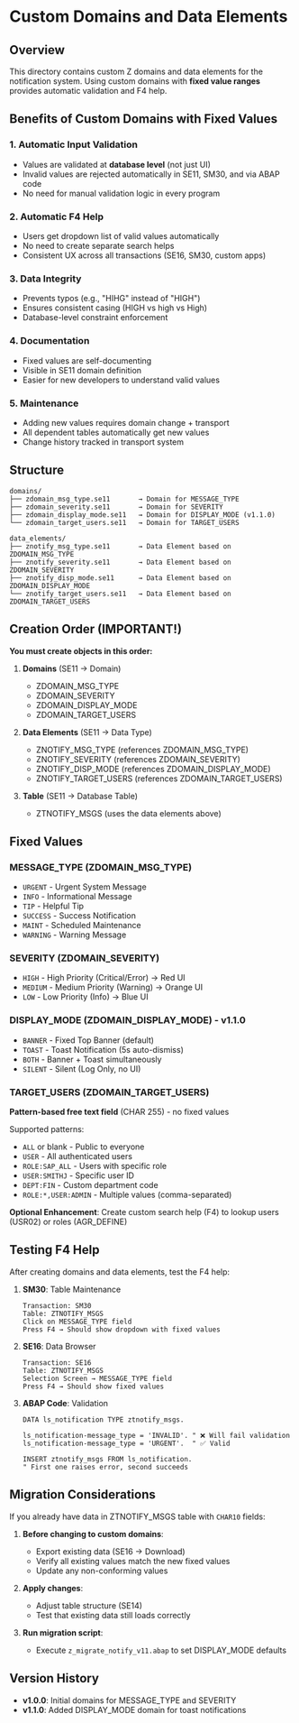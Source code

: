 # Custom Domains and Data Elements

## Overview

This directory contains custom Z domains and data elements for the notification system. Using custom domains with **fixed value ranges** provides automatic validation and F4 help.

## Benefits of Custom Domains with Fixed Values

### 1. **Automatic Input Validation**
- Values are validated at **database level** (not just UI)
- Invalid values are rejected automatically in SE11, SM30, and via ABAP code
- No need for manual validation logic in every program

### 2. **Automatic F4 Help**
- Users get dropdown list of valid values automatically
- No need to create separate search helps
- Consistent UX across all transactions (SE16, SM30, custom apps)

### 3. **Data Integrity**
- Prevents typos (e.g., "HIHG" instead of "HIGH")
- Ensures consistent casing (HIGH vs high vs High)
- Database-level constraint enforcement

### 4. **Documentation**
- Fixed values are self-documenting
- Visible in SE11 domain definition
- Easier for new developers to understand valid values

### 5. **Maintenance**
- Adding new values requires domain change + transport
- All dependent tables automatically get new values
- Change history tracked in transport system

## Structure

```
domains/
├── zdomain_msg_type.se11       → Domain for MESSAGE_TYPE
├── zdomain_severity.se11       → Domain for SEVERITY
├── zdomain_display_mode.se11   → Domain for DISPLAY_MODE (v1.1.0)
└── zdomain_target_users.se11   → Domain for TARGET_USERS

data_elements/
├── znotify_msg_type.se11       → Data Element based on ZDOMAIN_MSG_TYPE
├── znotify_severity.se11       → Data Element based on ZDOMAIN_SEVERITY
├── znotify_disp_mode.se11      → Data Element based on ZDOMAIN_DISPLAY_MODE
└── znotify_target_users.se11   → Data Element based on ZDOMAIN_TARGET_USERS
```

## Creation Order (IMPORTANT!)

**You must create objects in this order:**

1. **Domains** (SE11 → Domain)
   - ZDOMAIN_MSG_TYPE
   - ZDOMAIN_SEVERITY
   - ZDOMAIN_DISPLAY_MODE
   - ZDOMAIN_TARGET_USERS

2. **Data Elements** (SE11 → Data Type)
   - ZNOTIFY_MSG_TYPE (references ZDOMAIN_MSG_TYPE)
   - ZNOTIFY_SEVERITY (references ZDOMAIN_SEVERITY)
   - ZNOTIFY_DISP_MODE (references ZDOMAIN_DISPLAY_MODE)
   - ZNOTIFY_TARGET_USERS (references ZDOMAIN_TARGET_USERS)

3. **Table** (SE11 → Database Table)
   - ZTNOTIFY_MSGS (uses the data elements above)

## Fixed Values

### MESSAGE_TYPE (ZDOMAIN_MSG_TYPE)
- `URGENT` - Urgent System Message
- `INFO` - Informational Message
- `TIP` - Helpful Tip
- `SUCCESS` - Success Notification
- `MAINT` - Scheduled Maintenance
- `WARNING` - Warning Message

### SEVERITY (ZDOMAIN_SEVERITY)
- `HIGH` - High Priority (Critical/Error) → Red UI
- `MEDIUM` - Medium Priority (Warning) → Orange UI
- `LOW` - Low Priority (Info) → Blue UI

### DISPLAY_MODE (ZDOMAIN_DISPLAY_MODE) - v1.1.0
- `BANNER` - Fixed Top Banner (default)
- `TOAST` - Toast Notification (5s auto-dismiss)
- `BOTH` - Banner + Toast simultaneously
- `SILENT` - Silent (Log Only, no UI)

### TARGET_USERS (ZDOMAIN_TARGET_USERS)
**Pattern-based free text field** (CHAR 255) - no fixed values

Supported patterns:
- `ALL` or blank - Public to everyone
- `USER` - All authenticated users
- `ROLE:SAP_ALL` - Users with specific role
- `USER:SMITHJ` - Specific user ID
- `DEPT:FIN` - Custom department code
- `ROLE:*,USER:ADMIN` - Multiple values (comma-separated)

**Optional Enhancement**: Create custom search help (F4) to lookup users (USR02) or roles (AGR_DEFINE)

## Testing F4 Help

After creating domains and data elements, test the F4 help:

1. **SM30**: Table Maintenance
   ```
   Transaction: SM30
   Table: ZTNOTIFY_MSGS
   Click on MESSAGE_TYPE field
   Press F4 → Should show dropdown with fixed values
   ```

2. **SE16**: Data Browser
   ```
   Transaction: SE16
   Table: ZTNOTIFY_MSGS
   Selection Screen → MESSAGE_TYPE field
   Press F4 → Should show fixed values
   ```

3. **ABAP Code**: Validation
   ```abap
   DATA ls_notification TYPE ztnotify_msgs.

   ls_notification-message_type = 'INVALID'. " ❌ Will fail validation
   ls_notification-message_type = 'URGENT'.  " ✅ Valid

   INSERT ztnotify_msgs FROM ls_notification.
   " First one raises error, second succeeds
   ```

## Migration Considerations

If you already have data in ZTNOTIFY_MSGS table with `CHAR10` fields:

1. **Before changing to custom domains**:
   - Export existing data (SE16 → Download)
   - Verify all existing values match the new fixed values
   - Update any non-conforming values

2. **Apply changes**:
   - Adjust table structure (SE14)
   - Test that existing data still loads correctly

3. **Run migration script**:
   - Execute `z_migrate_notify_v11.abap` to set DISPLAY_MODE defaults

## Version History

- **v1.0.0**: Initial domains for MESSAGE_TYPE and SEVERITY
- **v1.1.0**: Added DISPLAY_MODE domain for toast notifications

